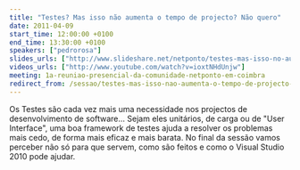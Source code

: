 ```yaml
---
title: "Testes? Mas isso não aumenta o tempo de projecto? Não quero"
date: 2011-04-09
start_time: 12:00:00 +0100
end_time: 13:30:00 +0100
speakers: ["pedrorosa"]
slides_urls: ["http://www.slideshare.net/netponto/testes-mas-isso-no-aumenta-o-tempo-de-projecto-no-quero"]
videos_urls: ["http://www.youtube.com/watch?v=ioxtNHdUnjw"]
meeting: 1a-reuniao-presencial-da-comunidade-netponto-em-coimbra
redirect_from: /sessao/testes-mas-isso-nao-aumenta-o-tempo-de-projecto-nao-quero/
---
```

Os Testes são cada vez mais uma necessidade nos projectos de desenvolvimento de software... Sejam eles unitários, de carga ou de "User Interface", uma boa framework de testes ajuda a resolver os problemas mais cedo, de forma mais eficaz e mais barata. No final da sessão vamos perceber não só para que servem, como são feitos e como o Visual Studio 2010 pode ajudar.

